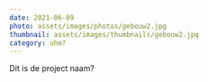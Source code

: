 ```yaml
---
date: 2021-06-09
photo: assets/images/photos/gebouw2.jpg
thumbnail: assets/images/thumbnails/gebouw2.jpg
category: uhm?
---
```

Dit is de project naam?